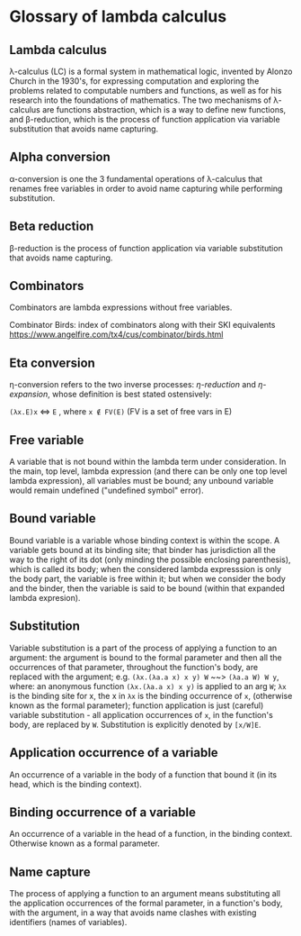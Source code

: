 # Glossary of lambda calculus


## Lambda calculus

λ-calculus (LC) is a formal system in mathematical logic, invented by Alonzo Church in the 1930's, for expressing computation and exploring the problems related to computable numbers and functions, as well as for his research into the foundations of mathematics. The two mechanisms of λ-calculus are functions abstraction, which is a way to define new functions, and β-reduction, which is the process of function application via variable substitution that avoids name capturing.

## Alpha conversion

α-conversion is one the 3 fundamental operations of λ-calculus that renames free variables in order to avoid name capturing while performing substitution.

## Beta reduction

β-reduction is the process of function application via variable substitution that avoids name capturing.

## Combinators

Combinators are lambda expressions without free variables.

Combinator Birds: index of combinators along with their SKI equivalents
https://www.angelfire.com/tx4/cus/combinator/birds.html


## Eta conversion

η-conversion refers to the two inverse processes: *η-reduction* and *η-expansion*, whose definition is best stated ostensively:

`(λx.E)x` <=> `E` , where `x ∉ FV(E)` (FV is a set of free vars in E)


## Free variable

A variable that is not bound within the lambda term under consideration. In the main, top level, lambda expression (and there can be only one top level lambda expression), all variables must be bound; any unbound variable would remain undefined ("undefined symbol" error).

## Bound variable

Bound variable is a variable whose binding context is within the scope. A variable gets bound at its binding site; that binder has jurisdiction all the way to the right of its dot (only minding the possible enclosing parenthesis), which is called its body; when the considered lambda expresssion is only the body part, the variable is free within it; but when we consider the body and the binder, then the variable is said to be bound (within that expanded lambda expresion).

## Substitution

Variable substitution is a part of the process of applying a function to an argument: the argument is bound to the formal parameter and then all the occurrences of that parameter, throughout the function's body, are replaced with the argument; e.g. `(λx.(λa.a x) x y) W` ~~> `(λa.a W) W y`, where: an anonymous function `(λx.(λa.a x) x y)` is applied to an arg `W`; `λx` is the binding site for x, the x in `λx` is the binding occurrence of `x`, (otherwise known as the formal parameter); function application is just (careful) variable substitution - all application occurrences of `x`, in the function's body, are replaced by `W`. Substitution is explicitly denoted by `[x/W]E`.

## Application occurrence of a variable

An occurrence of a variable in the body of a function that bound it (in its head, which is the binding context).

## Binding occurrence of a variable

An occurrence of a variable in the head of a function, in the binding context. Otherwise known as a formal parameter.

## Name capture

The process of applying a function to an argument means substituting all the application occurrences of the formal parameter, in a function's body, with the argument, in a way that avoids name clashes with existing identifiers (names of variables).

